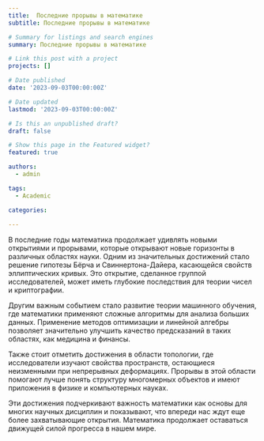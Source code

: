 ```yaml
---
title:  Последние прорывы в математике
subtitle: Последние прорывы в математике

# Summary for listings and search engines
summary: Последние прорывы в математике

# Link this post with a project
projects: []

# Date published
date: '2023-09-03T00:00:00Z'

# Date updated
lastmod: '2023-09-03T00:00:00Z'

# Is this an unpublished draft?
draft: false

# Show this page in the Featured widget?
featured: true

authors:
  - admin

tags:
  - Academic

categories:
  
---
```


В последние годы математика продолжает удивлять новыми открытиями и прорывами, которые открывают новые горизонты в различных областях науки. Одним из значительных достижений стало решение гипотезы Бёрча и Свиннертона-Дайера, касающейся свойств эллиптических кривых. Это открытие, сделанное группой исследователей, может иметь глубокие последствия для теории чисел и криптографии.

Другим важным событием стало развитие теории машинного обучения, где математики применяют сложные алгоритмы для анализа больших данных. Применение методов оптимизации и линейной алгебры позволяет значительно улучшить качество предсказаний в таких областях, как медицина и финансы.

Также стоит отметить достижения в области топологии, где исследователи изучают свойства пространств, остающиеся неизменными при непрерывных деформациях. Прорывы в этой области помогают лучше понять структуру многомерных объектов и имеют приложения в физике и компьютерных науках.

Эти достижения подчеркивают важность математики как основы для многих научных дисциплин и показывают, что впереди нас ждут еще более захватывающие открытия. Математика продолжает оставаться движущей силой прогресса в нашем мире.



